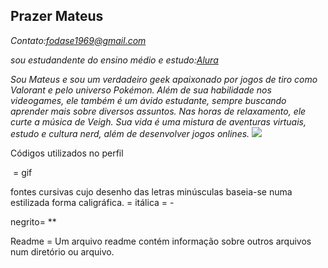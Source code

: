 ## **Prazer Mateus**

*Contato:fodase1969@gmail.com*

_sou estudandente do ensino médio e estudo:[Alura](https://www.alura.com.br/)_

_Sou Mateus e sou um verdadeiro geek apaixonado por jogos de tiro como Valorant e pelo universo Pokémon. Além de sua habilidade nos videogames, ele também é um ávido estudante, sempre buscando aprender mais sobre diversos assuntos. Nas horas de relaxamento, ele curte a música de Veigh. Sua vida é uma mistura de aventuras virtuais, estudo e cultura nerd, além de desenvolver jogos onlines._
![](https://media1.tenor.com/m/NwY5ppxLs_oAAAAd/kitten-keybo.gif)


Códigos utilizados no perfil

![]() = gif

fontes cursivas cujo desenho das letras minúsculas baseia-se numa estilizada forma caligráfica. = itálica = -

negrito= **

Readme = Um arquivo readme contém informação sobre outros arquivos num diretório ou arquivo.
